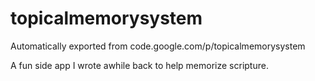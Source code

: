 # topicalmemorysystem
Automatically exported from code.google.com/p/topicalmemorysystem

A fun side app I wrote awhile back to help memorize scripture.
